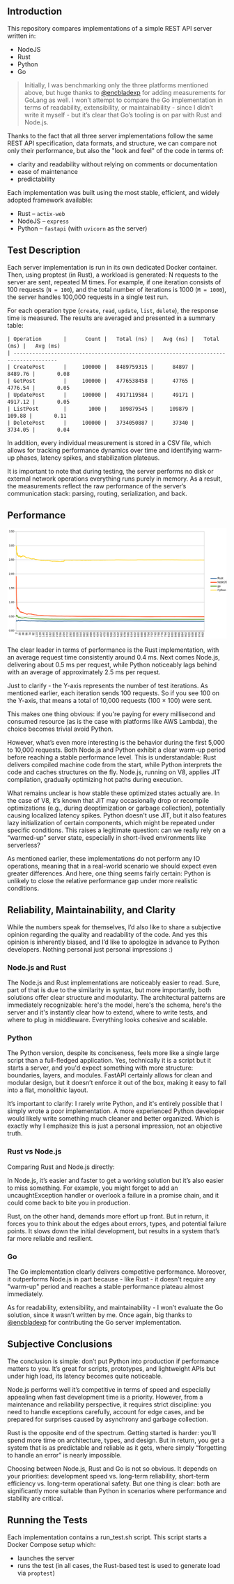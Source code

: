 ## Introduction

This repository compares implementations of a simple REST API server written in:

- NodeJS
- Rust
- Python
- Go

> Initially, I was benchmarking only the three platforms mentioned above, but huge thanks to [@encbladexp](https://github.com/encbladexp) for adding measurements for GoLang as well. I won’t attempt to compare the Go implementation in terms of readability, extensibility, or maintainability - since I didn’t write it myself - but it’s clear that Go’s tooling is on par with Rust and Node.js.

Thanks to the fact that all three server implementations follow the same REST API specification, data formats, and structure, we can compare not only their performance, but also the "look and feel" of the code in terms of:

- clarity and readability without relying on comments or documentation
- ease of maintenance
- predictability

Each implementation was built using the most stable, efficient, and widely adopted framework available:

- Rust – `actix-web`
- NodeJS – `express`
- Python – `fastapi` (with `uvicorn` as the server)

## Test Description

Each server implementation is run in its own dedicated Docker container. Then, using proptest (in Rust), a workload is generated: N requests to the server are sent, repeated M times. For example, if one iteration consists of 100 requests (`N = 100`), and the total number of iterations is 1000 (`M = 1000`), the server handles 100,000 requests in a single test run.

For each operation type (`create`, `read`, `update`, `list`, `delete`), the response time is measured. The results are averaged and presented in a summary table:

```
| Operation       |      Count |   Total (ns) |   Avg (ns) |   Total (ms) |   Avg (ms)
| ------------------------------------------------------------------------------------
| CreatePost      |     100000 |   8489759315 |      84897 |      8489.76 |       0.08
| GetPost         |     100000 |   4776538458 |      47765 |      4776.54 |       0.05
| UpdatePost      |     100000 |   4917119584 |      49171 |      4917.12 |       0.05
| ListPost        |       1000 |    109879545 |     109879 |       109.88 |       0.11
| DeletePost      |     100000 |   3734050887 |      37340 |      3734.05 |       0.04
```

In addition, every individual measurement is stored in a CSV file, which allows for tracking performance dynamics over time and identifying warm-up phases, latency spikes, and stabilization plateaus.

It is important to note that during testing, the server performs no disk or external network operations  everything runs purely in memory. As a result, the measurements reflect the raw performance of the server’s communication stack: parsing, routing, serialization, and back.

## Performance

![image](stat/performance.png)

The clear leader in terms of performance is the Rust implementation, with an average request time consistently around 0.4 ms. Next comes Node.js, delivering about 0.5 ms per request, while Python noticeably lags behind with an average of approximately 2.5 ms per request.

Just to clarify - the Y-axis represents the number of test iterations. As mentioned earlier, each iteration sends 100 requests. So if you see 100 on the Y-axis, that means a total of 10,000 requests (100 × 100) were sent.

This makes one thing obvious: if you're paying for every millisecond and consumed resource (as is the case with platforms like AWS Lambda), the choice becomes trivial  avoid Python.

However, what’s even more interesting is the behavior during the first 5,000 to 10,000 requests. Both Node.js and Python exhibit a clear warm-up period before reaching a stable performance level. This is understandable: Rust delivers compiled machine code from the start, while Python interprets the code and caches structures on the fly. Node.js, running on V8, applies JIT compilation, gradually optimizing hot paths during execution.

What remains unclear is how stable these optimized states actually are. In the case of V8, it’s known that JIT may occasionally drop or recompile optimizations (e.g., during deoptimization or garbage collection), potentially causing localized latency spikes. Python doesn't use JIT, but it also features lazy initialization of certain components, which might be repeated under specific conditions. This raises a legitimate question: can we really rely on a “warmed-up” server state, especially in short-lived environments like serverless?

As mentioned earlier, these implementations do not perform any IO operations, meaning that in a real-world scenario we should expect even greater differences. And here, one thing seems fairly certain: Python is unlikely to close the relative performance gap under more realistic conditions.

## Reliability, Maintainability, and Clarity

While the numbers speak for themselves, I’d also like to share a subjective opinion regarding the quality and readability of the code. And yes  this opinion is inherently biased, and I’d like to apologize in advance to Python developers. Nothing personal  just personal impressions :)

### Node.js and Rust

The Node.js and Rust implementations are noticeably easier to read. Sure, part of that is due to the similarity in syntax, but more importantly, both solutions offer clear structure and modularity. The architectural patterns are immediately recognizable: here's the model, here's the schema, here's the server  and it's instantly clear how to extend, where to write tests, and where to plug in middleware. Everything looks cohesive and scalable.

### Python

The Python version, despite its conciseness, feels more like a single large script than a full-fledged application. Yes, technically it is a script  but it starts a server, and you'd expect something with more structure: boundaries, layers, and modules. FastAPI certainly allows for clean and modular design, but it doesn’t enforce it out of the box, making it easy to fall into a flat, monolithic layout.

It’s important to clarify: I rarely write Python, and it's entirely possible that I simply wrote a poor implementation. A more experienced Python developer would likely write something much cleaner and better organized. Which is exactly why I emphasize  this is just a personal impression, not an objective truth.

### Rust vs Node.js

Comparing Rust and Node.js directly:

In Node.js, it’s easier and faster to get a working solution  but it’s also easier to miss something. For example, you might forget to add an uncaughtException handler or overlook a failure in a promise chain, and it could come back to bite you in production.

Rust, on the other hand, demands more effort up front. But in return, it forces you to think about the edges  about errors, types, and potential failure points. It slows down the initial development, but results in a system that’s far more reliable and resilient.

### Go

The Go implementation clearly delivers competitive performance. Moreover, it outperforms Node.js in part because - like Rust - it doesn't require any "warm-up" period and reaches a stable performance plateau almost immediately.

As for readability, extensibility, and maintainability - I won’t evaluate the Go solution, since it wasn’t written by me. Once again, big thanks to [@encbladexp](https://github.com/encbladexp) for contributing the Go server implementation.

## Subjective Conclusions

The conclusion is simple: don’t put Python into production if performance matters to you. It’s great for scripts, prototypes, and lightweight APIs  but under high load, its latency becomes quite noticeable.

Node.js performs well  it’s competitive in terms of speed and especially appealing when fast development time is a priority. However, from a maintenance and reliability perspective, it requires strict discipline: you need to handle exceptions carefully, account for edge cases, and be prepared for surprises caused by asynchrony and garbage collection.

Rust is the opposite end of the spectrum. Getting started is harder: you’ll spend more time on architecture, types, and design. But in return, you get a system that is as predictable and reliable as it gets, where simply “forgetting to handle an error” is nearly impossible.

Choosing between Node.js, Rust and Go is not so obvious. It depends on your priorities: development speed vs. long-term reliability, short-term efficiency vs. long-term operational safety. But one thing is clear: both are significantly more suitable than Python in scenarios where performance and stability are critical.

## Running the Tests

Each implementation contains a run_test.sh script. This script starts a Docker Compose setup which:

- launches the server
- runs the test (in all cases, the Rust-based test is used to generate load via `proptest`)
